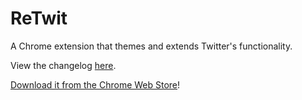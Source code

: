 ReTwit
======

A Chrome extension that themes and extends Twitter's functionality.

View the changelog [here](changelog.mg).

[Download it from the Chrome Web Store](https://chrome.google.com/webstore/detail/retwit-for-twitter/bkpjdbhepoejcinkccodijdpoifkfbnl)!
